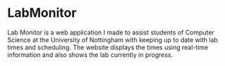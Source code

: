 # LabMonitor
Lab Monitor is a web application I made to assist students of Computer Science at the University of Nottingham with keeping up to date with lab times and scheduling. The website displays the times using real-time information and also shows the lab currently in progress. 

